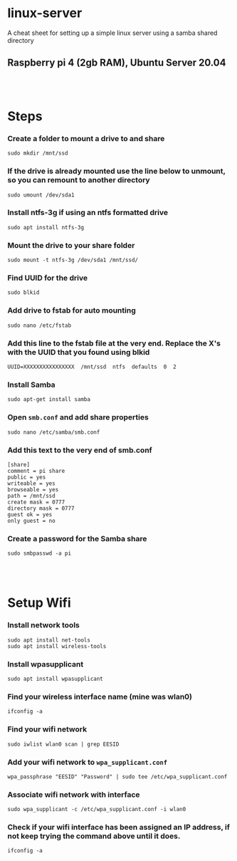 # linux-server
A cheat sheet for setting up a simple linux server using a samba shared directory

## Raspberry pi 4 (2gb RAM), Ubuntu Server 20.04

</br>
</br>

# Steps

### Create a folder to mount a drive to and share
`sudo mkdir /mnt/ssd`

### If the drive is already mounted use the line below to unmount, so you can remount to another directory
`sudo umount /dev/sda1`

### Install ntfs-3g if using an ntfs formatted drive
`sudo apt install ntfs-3g`

### Mount the drive to your share folder
`sudo mount -t ntfs-3g /dev/sda1 /mnt/ssd/`

### Find UUID for the drive
`sudo blkid`

### Add drive to fstab for auto mounting
`sudo nano /etc/fstab`

### Add this line to the fstab file at the very end. Replace the X's with the UUID that you found using blkid
`UUID=XXXXXXXXXXXXXXXX  /mnt/ssd  ntfs  defaults  0  2`

### Install Samba
`sudo apt-get install samba`

### Open `smb.conf` and add share properties
`sudo nano /etc/samba/smb.conf`

### Add this text to the very end of smb.conf
```
[share]
comment = pi share
public = yes
writeable = yes
browseable = yes
path = /mnt/ssd
create mask = 0777
directory mask = 0777
guest ok = yes
only guest = no
```

### Create a password for the Samba share
`sudo smbpasswd -a pi`

</br>
</br>

# Setup Wifi

### Install network tools
`sudo apt install net-tools` </br>
`sudo apt install wireless-tools`

### Install wpasupplicant
`sudo apt install wpasupplicant`

### Find your wireless interface name (mine was wlan0)
`ifconfig -a`

### Find your wifi network 
`sudo iwlist wlan0 scan | grep EESID`

### Add your wifi network to `wpa_supplicant.conf`
`wpa_passphrase "EESID" "Password" | sudo tee /etc/wpa_supplicant.conf`

### Associate wifi network with interface
`sudo wpa_supplicant -c /etc/wpa_supplicant.conf -i wlan0`

### Check if your wifi interface has been assigned an IP address, if not keep trying the command above until it does.
`ifconfig -a`